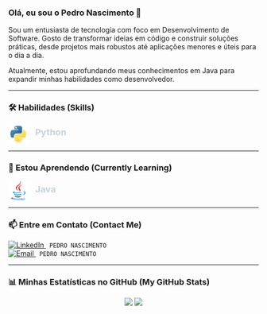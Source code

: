 ### Olá, eu sou o Pedro Nascimento 👋

<p align="left">
  Sou um entusiasta de tecnologia com foco em Desenvolvimento de Software. Gosto de transformar ideias em código e construir soluções práticas, desde projetos mais robustos até aplicações menores e úteis para o dia a dia.
</p>

<p align="left">
  Atualmente, estou aprofundando meus conhecimentos em Java para expandir minhas habilidades como desenvolvedor.
</p>

---

### 🛠️ Habilidades (Skills)
<div align="left">
  <a href="https://www.python.org" target="_blank" rel="noreferrer" style="text-decoration: none;">
    <img src="https://raw.githubusercontent.com/devicons/devicon/master/icons/python/python-original.svg" alt="python" width="40" height="40" style="vertical-align: middle; margin-right: 10px;"/>
    <span style="font-size: 18px; font-weight: bold; color: #C9D1D9;">Python</span>
  </a>
</div>

---

### 🌱 Estou Aprendendo (Currently Learning)
<div align="left">
  <a href="https://www.java.com" target="_blank" rel="noreferrer" style="text-decoration: none;"> 
    <img src="https://raw.githubusercontent.com/devicons/devicon/master/icons/java/java-original.svg" alt="java" width="40" height="40" style="vertical-align: middle; margin-right: 10px;"/>
    <span style="font-size: 18px; font-weight: bold; color: #C9D1D9;">Java</span>
  </a>
</div>

---

### 📫 Entre em Contato (Contact Me)
<p align="left">
  <a href="https://www.linkedin.com/in/pedro-nascimento-silva-7157a137b" target="_blank">
    <img src="https://img.shields.io/badge/LinkedIn-0077B5?style=for-the-badge&logo=linkedin&logoColor=white" alt="LinkedIn"/>
  </a>
  <code> PEDRO NASCIMENTO </code>
  <br>
  <a href="mailto:pedrosilva2302@outlook.com">
    <img src="https://img.shields.io/badge/Outlook-0078D4?style=for-the-badge&logo=microsoft-outlook&logoColor=white" alt="Email"/>
  </a>
  <code> PEDRO NASCIMENTO </code>
</p>

---

### 📊 Minhas Estatísticas no GitHub (My GitHub Stats)

<p align="center">
  <img height="180em" src="https://github-readme-stats.vercel.app/api?username=Pedro-Nascimento-Silva&show_icons=true&theme=dracula&include_all_commits=true&count_private=true"/>
  <img height="180em" src="https://github-readme-stats.vercel.app/api/top-langs/?username=Pedro-Nascimento-Silva&layout=compact&langs_count=7&theme=dracula"/>
</p>
